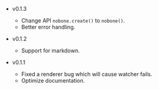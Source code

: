 * v0.1.3

  * Change API `nobone.create()` to `nobone()`.
  * Better error handling.

* v0.1.2

  * Support for markdown.

* v0.1.1

  * Fixed a renderer bug which will cause watcher fails.
  * Optimize documentation.
